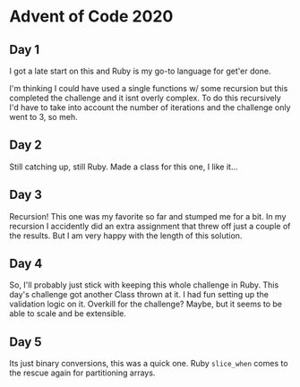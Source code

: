 # Advent of Code 2020

## Day 1

I got a late start on this and Ruby is my go-to language for get'er done.

I'm thinking I could have used a single functions w/ some recursion but this completed the challenge and it isnt overly complex. To do this recursively I'd have to take into account the number of iterations and the challenge only went to 3, so meh.

## Day 2

Still catching up, still Ruby. Made a class for this one, I like it...

## Day 3

Recursion! This one was my favorite so far and stumped me for a bit. In my recursion I accidently did an extra assignment that threw off just a couple of the results. But I am very happy with the length of this solution.

## Day 4

So, I'll probably just stick with keeping this whole challenge in Ruby. This day's challenge got another Class thrown at it. I had fun setting up the validation logic on it. Overkill for the challenge? Maybe, but it seems to be able to scale and be extensible.

## Day 5

Its just binary conversions, this was a quick one. Ruby `slice_when` comes to the rescue again for partitioning arrays.
